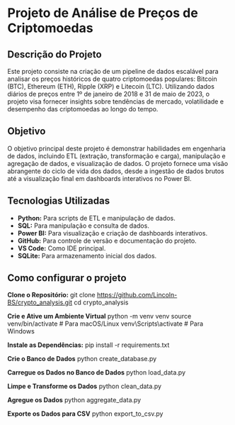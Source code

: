 # Projeto de Análise de Preços de Criptomoedas

## Descrição do Projeto

Este projeto consiste na criação de um pipeline de dados escalável para analisar os preços históricos de quatro criptomoedas populares: Bitcoin (BTC), Ethereum (ETH), Ripple (XRP) e Litecoin (LTC). Utilizando dados diários de preços entre 1º de janeiro de 2018 e 31 de maio de 2023, o projeto visa fornecer insights sobre tendências de mercado, volatilidade e desempenho das criptomoedas ao longo do tempo.

## Objetivo

O objetivo principal deste projeto é demonstrar habilidades em engenharia de dados, incluindo ETL (extração, transformação e carga), manipulação e agregação de dados, e visualização de dados. O projeto fornece uma visão abrangente do ciclo de vida dos dados, desde a ingestão de dados brutos até a visualização final em dashboards interativos no Power BI.

## Tecnologias Utilizadas

- **Python:** Para scripts de ETL e manipulação de dados.
- **SQL:** Para manipulação e consulta de dados.
- **Power BI:** Para visualização e criação de dashboards interativos.
- **GitHub:** Para controle de versão e documentação do projeto.
- **VS Code:** Como IDE principal.
- **SQLite:** Para armazenamento inicial dos dados.

## Como configurar o projeto
**Clone o Repositório:**
git clone https://github.com/Lincoln-BS/crypto_analysis.git
cd crypto_analysis

**Crie e Ative um Ambiente Virtual**
python -m venv venv
source venv/bin/activate # Para macOS/Linux
venv\Scripts\activate    # Para Windows

**Instale as Dependências:**
pip install -r requirements.txt

**Crie o Banco de Dados**
python create_database.py

**Carregue os Dados no Banco de Dados**
python load_data.py

**Limpe e Transforme os Dados**
python clean_data.py

**Agregue os Dados**
python aggregate_data.py
 
**Exporte os Dados para CSV**
python export_to_csv.py

